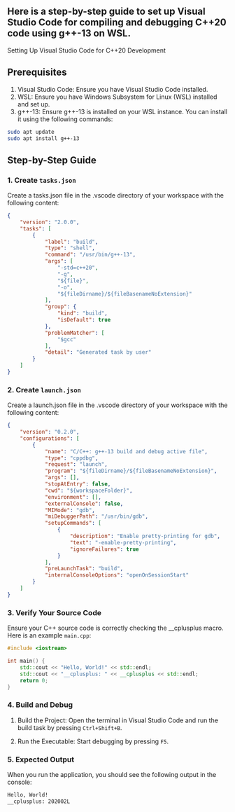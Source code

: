 ## Here is a step-by-step guide to set up Visual Studio Code for compiling and debugging C++20 code using g++-13 on WSL.
Setting Up Visual Studio Code for C++20 Development
## Prerequisites
1.	Visual Studio Code: Ensure you have Visual Studio Code installed.
2.	WSL: Ensure you have Windows Subsystem for Linux (WSL) installed and set up.
3. g++-13: Ensure g++-13 is installed on your WSL instance. You can install it using the following commands:
```bash
sudo apt update
sudo apt install g++-13

```
## Step-by-Step Guide
### 1. Create `tasks.json`
Create a tasks.json file in the .vscode directory of your workspace with the following content:
```json
{
    "version": "2.0.0",
    "tasks": [
        {
            "label": "build",
            "type": "shell",
            "command": "/usr/bin/g++-13",
            "args": [
                "-std=c++20",
                "-g",
                "${file}",
                "-o",
                "${fileDirname}/${fileBasenameNoExtension}"
            ],
            "group": {
                "kind": "build",
                "isDefault": true
            },
            "problemMatcher": [
                "$gcc"
            ],
            "detail": "Generated task by user"
        }
    ]
}

```
### 2. Create `launch.json`
Create a launch.json file in the .vscode directory of your workspace with the following content:
```json
{
    "version": "0.2.0",
    "configurations": [
        {
            "name": "C/C++: g++-13 build and debug active file",
            "type": "cppdbg",
            "request": "launch",
            "program": "${fileDirname}/${fileBasenameNoExtension}",
            "args": [],
            "stopAtEntry": false,
            "cwd": "${workspaceFolder}",
            "environment": [],
            "externalConsole": false,
            "MIMode": "gdb",
            "miDebuggerPath": "/usr/bin/gdb",
            "setupCommands": [
                {
                    "description": "Enable pretty-printing for gdb",
                    "text": "-enable-pretty-printing",
                    "ignoreFailures": true
                }
            ],
            "preLaunchTask": "build",
            "internalConsoleOptions": "openOnSessionStart"
        }
    ]
}

```
### 3. Verify Your Source Code
Ensure your C++ source code is correctly checking the __cplusplus macro. Here is an example `main.cpp`:

```cpp
#include <iostream>

int main() {
    std::cout << "Hello, World!" << std::endl;
    std::cout << "__cplusplus: " << __cplusplus << std::endl;
    return 0;
}

```
### 4. Build and Debug

1. Build the Project: Open the terminal in Visual Studio Code and run the build task by pressing `Ctrl+Shift+B`.

2. Run the Executable: Start debugging by pressing `F5`.

### 5. Expected Output
When you run the application, you should see the following output in the console:

```bash
Hello, World!
__cplusplus: 202002L
```
